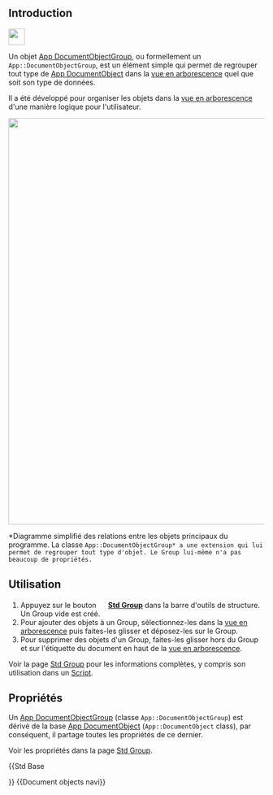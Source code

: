 

## Introduction

<img alt="" src=images/Folder.svg  style="width:32px;">

Un objet [App DocumentObjectGroup](App_DocumentObjectGroup/fr.md), ou formellement un `App::DocumentObjectGroup`, est un élément simple qui permet de regrouper tout type de [App DocumentObject](App_DocumentObject/fr.md) dans la [vue en arborescence](tree_view/fr.md) quel que soit son type de données.

Il a été développé pour organiser les objets dans la [vue en arborescence](tree_view/fr.md) d\'une manière logique pour l\'utilisateur.

<img alt="" src=images/FreeCAD_core_objects.svg  style="width:800px;">


*Diagramme simplifié des relations entre les objets principaux du programme. La classe `App::DocumentObjectGroup* a une extension qui lui permet de regrouper tout type d'objet. Le Group lui-même n'a pas beaucoup de propriétés.`

## Utilisation

1.  Appuyez sur le bouton **<img src=images/Std_Group.svg style="width:16px"> [Std Group](Std_Group/fr.md)** dans la barre d\'outils de structure. Un Group vide est créé.
2.  Pour ajouter des objets à un Group, sélectionnez-les dans la [vue en arborescence](tree_view/fr.md) puis faites-les glisser et déposez-les sur le Group.
3.  Pour supprimer des objets d\'un Group, faites-les glisser hors du Group et sur l\'étiquette du document en haut de la [vue en arborescence](tree_view/fr.md).

Voir la page [Std Group](Std_Part/fr.md) pour les informations complètes, y compris son utilisation dans un [Script](Std_Part/fr#Script.md).

## Propriétés

Un [App DocumentObjectGroup](App_DocumentObjectGroup/fr.md) (classe `App::DocumentObjectGroup`) est dérivé de la base [App DocumentObject](App_DocumentObject/fr.md) (`App::DocumentObject` class), par conséquent, il partage toutes les propriétés de ce dernier.

Voir les propriétés dans la page [Std Group](Std_Part/fr.md).


{{Std Base

}} {{Document objects navi}} 
